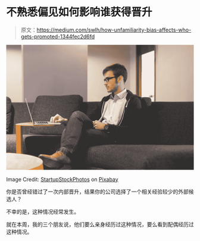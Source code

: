 # 不熟悉偏见如何影响谁获得晋升

> 原文：<https://medium.com/swlh/how-unfamiliarity-bias-affects-who-gets-promoted-1344fec2d6fd>

![](img/36840da961d456d28f35d5038613cbdf.png)

Image Credit: [StartupStockPhotos](https://pixabay.com/photos/entrepreneur-startup-start-up-man-593371/) on [Pixabay](http://Pixabay.com)

你是否曾经错过了一次内部晋升，结果你的公司选择了一个相关经验较少的外部候选人？

不幸的是，这种情况经常发生。

就在本周，我的三个朋友说，他们要么亲身经历过这种情况，要么看到配偶经历过这种情况。
